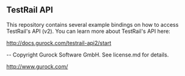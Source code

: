 TestRail API 
------------

This repository contains several example bindings on how to access TestRail's API (v2).
You can learn more about TestRail's API here:

http://docs.gurock.com/testrail-api2/start

-- 
Copyright Gurock Software GmbH. See license.md for details.

http://www.gurock.com/

